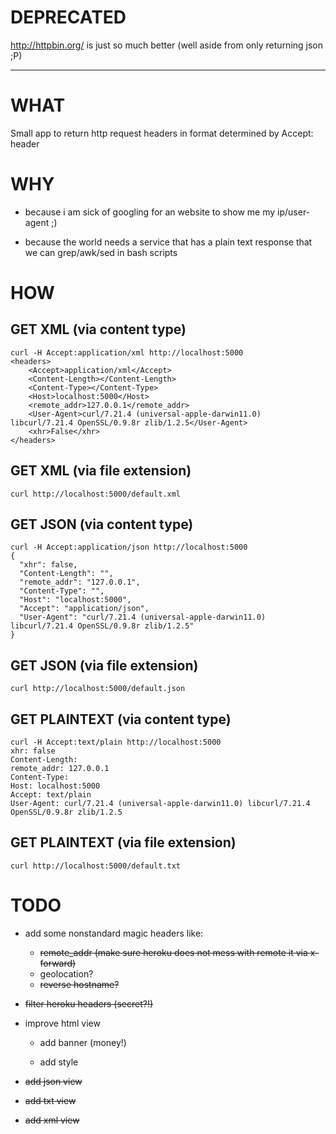 # DEPRECATED 

http://httpbin.org/ is just so much better (well aside from only returning json ;P)

---

# WHAT

Small app to return http request headers in format determined by Accept: header

# WHY

* because i am sick of googling for an website to show me my ip/user-agent ;)

* because the world needs a service that has a plain text response that we can grep/awk/sed in bash scripts

# HOW
## GET XML (via content type)

    curl -H Accept:application/xml http://localhost:5000
    <headers>
        <Accept>application/xml</Accept>
        <Content-Length></Content-Length>
        <Content-Type></Content-Type>
        <Host>localhost:5000</Host>
        <remote_addr>127.0.0.1</remote_addr>
        <User-Agent>curl/7.21.4 (universal-apple-darwin11.0) libcurl/7.21.4 OpenSSL/0.9.8r zlib/1.2.5</User-Agent>
        <xhr>False</xhr>
    </headers>

## GET XML (via file extension)
    curl http://localhost:5000/default.xml

## GET JSON (via content type)

    curl -H Accept:application/json http://localhost:5000
    {
      "xhr": false, 
      "Content-Length": "", 
      "remote_addr": "127.0.0.1", 
      "Content-Type": "", 
      "Host": "localhost:5000", 
      "Accept": "application/json", 
      "User-Agent": "curl/7.21.4 (universal-apple-darwin11.0) libcurl/7.21.4 OpenSSL/0.9.8r zlib/1.2.5"
    }

## GET JSON (via file extension)
    curl http://localhost:5000/default.json

## GET PLAINTEXT (via content type)

    curl -H Accept:text/plain http://localhost:5000
    xhr: false
    Content-Length:
    remote_addr: 127.0.0.1
    Content-Type:
    Host: localhost:5000
    Accept: text/plain
    User-Agent: curl/7.21.4 (universal-apple-darwin11.0) libcurl/7.21.4 OpenSSL/0.9.8r zlib/1.2.5

## GET PLAINTEXT (via file extension)
    curl http://localhost:5000/default.txt

# TODO

* add some nonstandard magic headers like:
	* ~~remote_addr (make sure heroku does not mess with remote it via x-forward)~~
	* geolocation?
	* ~~reverse hostname?~~

* ~~filter heroku headers (secret?!)~~

* improve html view

  * add banner (money!)

  * add style

* ~~add json view~~

* ~~add txt view~~

* ~~add xml view~~
